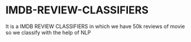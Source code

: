# IMDB-REVIEW-CLASSIFIERS
It is a IMDB REVIEW CLASSIFIERS in which we have 50k reviews of movie so we classify with the help of NLP

